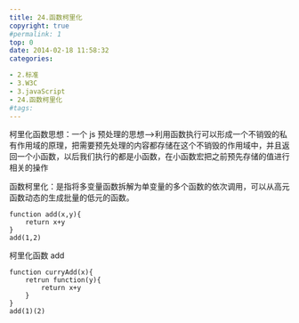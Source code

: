```yaml
---
title: 24.函数柯里化
copyright: true
#permalink: 1
top: 0
date: 2014-02-18 11:58:32
categories:

- 2.标准
- 3.W3C
- 3.javaScript
- 24.函数柯里化
#tags:
---
```


柯里化函数思想：一个 js 预处理的思想-->利用函数执行可以形成一个不销毁的私有作用域的原理，把需要预先处理的内容都存储在这个不销毁的作用域中，并且返回一个小函数，以后我们执行的都是小函数，在小函数宏把之前预先存储的值进行相关的操作

函数柯里化：是指将多变量函数拆解为单变量的多个函数的依次调用，可以从高元函数动态的生成批量的低元的函数。

```
function add(x,y){
    return x+y
}
add(1,2)
```

柯里化函数 add

```
function curryAdd(x){
    retrun function(y){
        return x+y
    }
}
add(1)(2)
```
